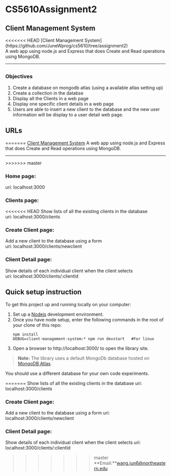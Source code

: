 <h1>CS5610Assignment2</h1>

<h2>Client Management System</h2>
<<<<<<< HEAD
[Client Management System](https://github.com/JuneWprog/cs5610/tree/assignment2)<br>
A web app using node.js and Express that does Create and Read operations using MongoDB.
<hr>

## <h3>Objectives<br>
1. Create a database on mongodb atlas (using a available atlas setting up)<br>
2. Create a collection in the databse<br>
3. Display all the Clients  in a web page<br>
4. Display one specific client  details in a web page<br>
5. Users are able to insert a new client to the database and the new user information will be display to a user detail web page.<br>
 
## URLs
=======
[Client Management System](https://github.com/JuneWprog/cs5610/tree/assignment2)
A web app using node.js and Express that does Create and Read operations using MongoDB.
<hr>
>>>>>>> master
<h3>Home page: </h3>
uri: localhost:3000

<h3>Clients page: </h3>
<<<<<<< HEAD
Show lists of all the existing clients in the database<br>
uri: localhost:3000/clients
<h3>Create Client page: </h3>
Add a new client to the database using a form<br>
uri: localhost:3000/clients/newclient
<h3>Client Detail page: </h3>
Show details of each individual client when the client selects<br>
uri: localhost:3000/clients/:clientId

## Quick setup instruction

To get this project up and running locally on your computer:

1. Set up a [Nodejs](https://wiki.developer.mozilla.org/en-US/docs/Learn/Server-side/Express_Nodejs/development_environment) development environment.
1. Once you have node setup, enter the following commands in the root of your clone of this repo:
   ```
   npm install
   DEBUG=client-management-system:* npm run devstart   #For linux
   ```
1. Open a browser to http://localhost:3000/ to open the library site.

> **Note:** The library uses a default MongoDb database hosted on [MongoDB Atlas](https://www.mongodb.com/cloud/atlas). <br>

You should use a different database for your own code experiments.

=======
Show lists of all the existing clients in the database
uri: localhost:3000/clients
<h3>Create Client page: </h3>
Add a new client to the database using a form 
uri: localhost:3000/clients/newclient
<h3>Client Detail page: </h3>
Show details of each individual client when the client selects
uri: localhost:3000/clients/:clientId

>>>>>>> master
**Email:**wang.jun6@northeastern.edu
